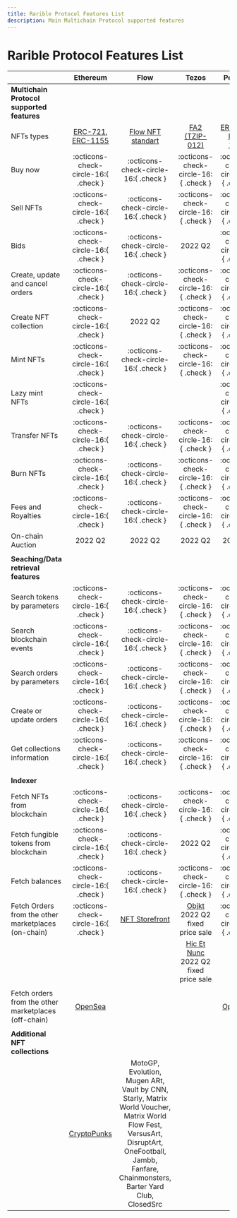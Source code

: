 ```yaml
---
title: Rarible Protocol Features List
description: Main Multichain Protocol supported features
---
```


# Rarible Protocol Features List

|                                                               |                                                Ethereum                                                |                                                Flow                                                |                                                  Tezos                                                   |                                                Polygon                                                 |                                                           Solana                                                           |
|---------------------------------------------------------------|:------------------------------------------------------------------------------------------------------:|:--------------------------------------------------------------------------------------------------:|:--------------------------------------------------------------------------------------------------------:|:------------------------------------------------------------------------------------------------------:|:--------------------------------------------------------------------------------------------------------------------------:|
| **Multichain Protocol supported features**                    |                                                                                                        |                                                                                                    |                                                                                                          |                                                                                                        |                                                                                                                            |
| NFTs types                                                    | [ERC-721](https://eips.ethereum.org/EIPS/eip-721), [ERC-1155](https://eips.ethereum.org/EIPS/eip-1155) | [Flow NFT standart](https://github.com/onflow/flow-nft/blob/master/contracts/NonFungibleToken.cdc) |        [FA2 (TZIP-012)](https://gitlab.com/tezos/tzip/-/blob/master/proposals/tzip-12/tzip-12.md)        | [ERC-721](https://eips.ethereum.org/EIPS/eip-721), [ERC-1155](https://eips.ethereum.org/EIPS/eip-1155) |                      [Metaplex NFT standart](https://docs.metaplex.com/token-metadata/specification)                       |
| Buy now                                                       |                                  :octicons-check-circle-16:{ .check }                                  |                                :octicons-check-circle-16:{ .check }                                |                                   :octicons-check-circle-16:{ .check }                                   |                                  :octicons-check-circle-16:{ .check }                                  |                                            :octicons-check-circle-16:{ .check }                                            |
| Sell NFTs                                                     |                                  :octicons-check-circle-16:{ .check }                                  |                                :octicons-check-circle-16:{ .check }                                |                                   :octicons-check-circle-16:{ .check }                                   |                                  :octicons-check-circle-16:{ .check }                                  |                                            :octicons-check-circle-16:{ .check }                                            |
| Bids                                                          |                                  :octicons-check-circle-16:{ .check }                                  |                                :octicons-check-circle-16:{ .check }                                |                                                 2022 Q2                                                  |                                  :octicons-check-circle-16:{ .check }                                  |                                                          2022 Q2                                                           |
| Create, update and cancel orders                              |                                  :octicons-check-circle-16:{ .check }                                  |                                :octicons-check-circle-16:{ .check }                                |                                   :octicons-check-circle-16:{ .check }                                   |                                  :octicons-check-circle-16:{ .check }                                  |                                            :octicons-check-circle-16:{ .check }                                            |
| Create NFT collection                                         |                                  :octicons-check-circle-16:{ .check }                                  |                                              2022 Q2                                               |                                   :octicons-check-circle-16:{ .check }                                   |                                  :octicons-check-circle-16:{ .check }                                  |                                            :octicons-check-circle-16:{ .check }                                            |
| Mint NFTs                                                     |                                  :octicons-check-circle-16:{ .check }                                  |                                :octicons-check-circle-16:{ .check }                                |                                   :octicons-check-circle-16:{ .check }                                   |                                  :octicons-check-circle-16:{ .check }                                  |                                            :octicons-check-circle-16:{ .check }                                            |
| Lazy mint NFTs                                                |                                  :octicons-check-circle-16:{ .check }                                  |                                                                                                    |                                                                                                          |                                  :octicons-check-circle-16:{ .check }                                  |                                                                                                                            |
| Transfer NFTs                                                 |                                  :octicons-check-circle-16:{ .check }                                  |                                :octicons-check-circle-16:{ .check }                                |                                   :octicons-check-circle-16:{ .check }                                   |                                  :octicons-check-circle-16:{ .check }                                  |                                            :octicons-check-circle-16:{ .check }                                            |
| Burn NFTs                                                     |                                  :octicons-check-circle-16:{ .check }                                  |                                :octicons-check-circle-16:{ .check }                                |                                   :octicons-check-circle-16:{ .check }                                   |                                  :octicons-check-circle-16:{ .check }                                  |                                            :octicons-check-circle-16:{ .check }                                            |
| Fees and Royalties                                            |                                  :octicons-check-circle-16:{ .check }                                  |                                :octicons-check-circle-16:{ .check }                                |                                   :octicons-check-circle-16:{ .check }                                   |                                  :octicons-check-circle-16:{ .check }                                  |                                            :octicons-check-circle-16:{ .check }                                            |
| On-chain Auction                                              |                                                2022 Q2                                                 |                                              2022 Q2                                               |                                                 2022 Q2                                                  |                                                2022 Q2                                                 |                                                          2022 Q2                                                           |
|                                                               |                                                                                                        |                                                                                                    |                                                                                                          |                                                                                                        |                                                                                                                            |
| **Seaching/Data retrieval features**                          |                                                                                                        |                                                                                                    |                                                                                                          |                                                                                                        |                                                                                                                            |
| Search tokens by parameters                                   |                                  :octicons-check-circle-16:{ .check }                                  |                                :octicons-check-circle-16:{ .check }                                |                                   :octicons-check-circle-16:{ .check }                                   |                                  :octicons-check-circle-16:{ .check }                                  |                                            :octicons-check-circle-16:{ .check }                                            |
| Search blockchain events                                      |                                  :octicons-check-circle-16:{ .check }                                  |                                :octicons-check-circle-16:{ .check }                                |                                   :octicons-check-circle-16:{ .check }                                   |                                  :octicons-check-circle-16:{ .check }                                  |                                            :octicons-check-circle-16:{ .check }                                            |
| Search orders by parameters                                   |                                  :octicons-check-circle-16:{ .check }                                  |                                :octicons-check-circle-16:{ .check }                                |                                   :octicons-check-circle-16:{ .check }                                   |                                  :octicons-check-circle-16:{ .check }                                  |                                            :octicons-check-circle-16:{ .check }                                            |
| Create or update orders                                       |                                  :octicons-check-circle-16:{ .check }                                  |                                :octicons-check-circle-16:{ .check }                                |                                   :octicons-check-circle-16:{ .check }                                   |                                  :octicons-check-circle-16:{ .check }                                  |                                            :octicons-check-circle-16:{ .check }                                            |
| Get collections information                                   |                                  :octicons-check-circle-16:{ .check }                                  |                                :octicons-check-circle-16:{ .check }                                |                                   :octicons-check-circle-16:{ .check }                                   |                                  :octicons-check-circle-16:{ .check }                                  |                                            :octicons-check-circle-16:{ .check }                                            |
|                                                               |                                                                                                        |                                                                                                    |                                                                                                          |                                                                                                        |                                                                                                                            |
| **Indexer**<br/>                                              |                                                                                                        |                                                                                                    |                                                                                                          |                                                                                                        |                                                                                                                            |
| Fetch NFTs from blockchain                                    |                                  :octicons-check-circle-16:{ .check }                                  |                                :octicons-check-circle-16:{ .check }                                |                                   :octicons-check-circle-16:{ .check }                                   |                                  :octicons-check-circle-16:{ .check }                                  |                                            :octicons-check-circle-16:{ .check }                                            |
| Fetch fungible tokens from blockchain                         |                                  :octicons-check-circle-16:{ .check }                                  |                                :octicons-check-circle-16:{ .check }                                |                                                 2022 Q2                                                  |                                  :octicons-check-circle-16:{ .check }                                  |                                            :octicons-check-circle-16:{ .check }                                            |
| Fetch balances                                                |                                  :octicons-check-circle-16:{ .check }                                  |                                :octicons-check-circle-16:{ .check }                                |                                   :octicons-check-circle-16:{ .check }                                   |                                  :octicons-check-circle-16:{ .check }                                  |                                            :octicons-check-circle-16:{ .check }                                            |
| Fetch Orders from the other marketplaces (on-chain)           |                                  :octicons-check-circle-16:{ .check }                                  |                       [NFT Storefront](https://github.com/onflow/nft-storefront)                   |    [Objkt](https://tzkt.io/KT1WvzYHCNBvDSdwafTHv7nJ1dWmZ8GCYuuC/operations/) 2022 Q2 fixed price sale    |                                  :octicons-check-circle-16:{ .check }                                  |                               [Degenerate Ape Academy](https://marketplace.degenape.academy)                               |
|                                                               |                                                                                                        |                                                                                                    | [Hic Et Nunc](https://tzkt.io/KT1HbQepzV1nVGg8QVznG7z4RcHseD5kwqBn/operations/) 2022 Q2 fixed price sale |                                                                                                        |                                                                                                                            |
|                                                               |                                                                                                        |                                                                                                    |                                                                                                          |                                                                                                        |                                                                                                                            |
| Fetch orders from the other marketplaces (off-chain)          |                                     [OpenSea](https://opensea.io)                                      |                                                                                                    |                                                                                                          |                                     [OpenSea](https://opensea.io)                                      |                                                                                                                            |
|                                                               |                                                                                                        |                                                                                                    |                                                                                                          |                                                                                                        |                                                                                                                            |
| **Additional NFT collections**                                |                                                                                                        |                                                                                                    |                                                                                                          |                                                                                                        |                                                                                                                            |
|                                                               |                         [CryptoPunks](https://www.larvalabs.com/cryptopunks)                           |MotoGP, Evolution, Mugen ARt, Vault by CNN, Starly, Matrix World Voucher, Matrix World Flow Fest, VersusArt, DisruptArt, OneFootball, Jambb, Fanfare, Chainmonsters, Barter Yard Club, ClosedSrc|                                                                                                          |                                                                                                       | [Degenerate Ape Academy](https://marketplace.degenape.academy/explore/SOLANA:DSwfRF1jhhu6HpSuzaig1G19kzP73PfLZBPLofkw6fLD) |
